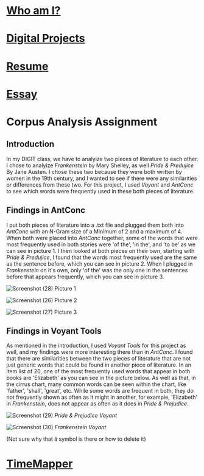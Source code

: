 # [Who am I?](https://nxh5137.github.io/huster/)
# [Digital Projects](https://nxh5137.github.io/huster/DigitalProjects)
# [Resume](https://nxh5137.github.io/huster/Resume)
# [Essay](https://nxh5137.github.io/huster/Essay)
# Corpus Analysis Assignment

## Introduction
In my DIGIT class, we have to analyize two pieces of literature to each other.
I chose to analyize _Frankenstein_ by Mary Shelley, as well _Pride & Predujice_ By Jane Austen.
I chose these two because they were both written by women in the 19th century, and I wanted to see if there were any similarities or differences from these two.
For this project, I used _Voyant_ and _AntConc_ to see which words were frequently used in these both pieces of literature.

## Findings in AntConc
I put both pieces of literature into a .txt file and plugged them both into _AntConc_ with an N-Gram size of a Minimum of 2 and a maximum of 4.
When both were placed into _AntConc_ together, some of the words that were most frequently used in both stories were 'of the', 'in the', and 'to be' as we can see in picture 1.
I then looked at both pieces on their own, starting with _Pride & Predujice_, I found that the words most frequently used are the same as the sentence before, which you can see in picture 2.
When I plugged in _Frankenstein_ on it's own, only 'of the' was the only one in the sentences before that appears frequently, which you can see in picture 3. 


![Screenshot (28)](https://user-images.githubusercontent.com/34407859/96298436-4a927780-0fa7-11eb-9d08-893aa13d92aa.png) Picture 1

![Screenshot (26)](https://user-images.githubusercontent.com/34407859/96298487-6007a180-0fa7-11eb-9026-230cc53bd9cc.png) Picture 2

![Screenshot (27)](https://user-images.githubusercontent.com/34407859/96298611-99d8a800-0fa7-11eb-929e-c3d8fff64c9b.png) Picture 3

## Findings in Voyant Tools
As mentioned in the introduction, I used _Voyant Tools_ for this project as well, and my findings were more interesting there than in _AntConc_.
I found that there are similarities between the two pieces of literature that are not just generic words that could be found in another piece of literature.
In an item list of 20, one of the most frequently used words that appear in both books are 'Elizabeth' as you can see in the picture below.
As well as that, in the cirrus chart, many common words can be seen within the chart, like 'father', 'shall', 'great', etc.
While some words are frequent in both, they do not frequently shown as often as it might in another, for example, 'Elizabeth' in _Frankenstein_, does not appear as often as it does in _Pride & Prejudice_.

![Screenshot (29)](https://user-images.githubusercontent.com/34407859/96312997-a36f0980-0fc1-11eb-951b-28c15a339e8e.png) _Pride & Prejudice Voyant_

![Screenshot (30)](https://user-images.githubusercontent.com/34407859/96313109-02348300-0fc2-11eb-9878-c1020b5f6595.png) _Frankenstein Voyant_

(Not sure why that â symbol is there or how to delete it)
# [TimeMapper](https://nxh5137.github.io/huster/TimeMapper)



